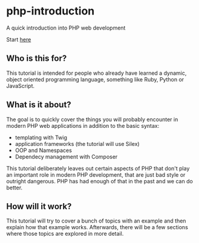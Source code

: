 # php-introduction

A quick introduction into PHP web development

Start [here](00_intro.md)

## Who is this for?

This tutorial is intended for people who already have learned a dynamic, object oriented programming language, something like Ruby, Python or JavaScript.

## What is it about?

The goal is to quickly cover the things you will probably encounter in modern PHP web applications in addition to the basic syntax:

* templating with Twig
* application frameworks (the tutorial will use Silex)
* OOP and Namespaces
* Dependecy management with Composer

This tutorial deliberately leaves out certain aspects of PHP that don't play an important role in modern PHP development, that are just bad style or outright dangerous. PHP has had enough of that in the past and we can do better.

## How will it work?

This tutorial will try to cover a bunch of topics with an example and then explain how that example works. Afterwards, there will be a few sections where those topics are explored in more detail.
